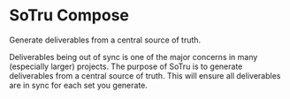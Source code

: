 # SoTru Compose
Generate deliverables from a central source of truth.

Deliverables being out of sync is one of the major concerns in many (especially larger) projects. The purpose of SoTru is to generate deliverables from a central source of truth. This will ensure all deliverables are in sync for each set you generate.
